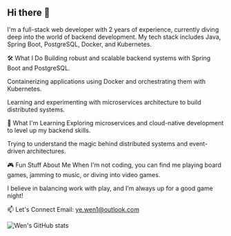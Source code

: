 ## Hi there 👋
I'm a full-stack web developer with 2 years of experience, currently diving deep into the world of backend development.
My tech stack includes Java, Spring Boot, PostgreSQL, Docker, and Kubernetes.

🛠️ What I Do
Building robust and scalable backend systems with Spring Boot and PostgreSQL.

Containerizing applications using Docker and orchestrating them with Kubernetes.

Learning and experimenting with microservices architecture to build distributed systems.

🌱 What I'm Learning
Exploring microservices and cloud-native development to level up my backend skills.

Trying to understand the magic behind distributed systems and event-driven architectures.

🎮 Fun Stuff About Me
When I'm not coding, you can find me playing board games, jamming to music, or diving into video games.

I believe in balancing work with play, and I’m always up for a good game night!

📫 Let's Connect
Email: ye.wen1@outlook.com

<!--
**theRealYeWen/theRealYeWen** is a ✨ _special_ ✨ repository because its `README.md` (this file) appears on your GitHub profile.

Here are some ideas to get you started:

- 🔭 I’m currently working on ...
- 🌱 I’m currently learning ...
- 👯 I’m looking to collaborate on ...
- 🤔 I’m looking for help with ...
- 💬 Ask me about ...
- 📫 How to reach me: ...
- 😄 Pronouns: ...
- ⚡ Fun fact: ...
-->
![Wen's GitHub stats](https://github-readme-stats.vercel.app/api?username=theRealYeWen&count_private=true&show_icons=true&theme=dracula)
